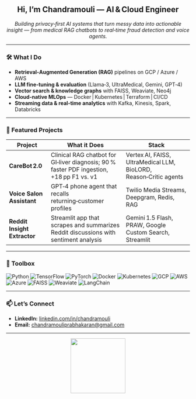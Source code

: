 <!--  Hi there  -->
<h2 align="center">Hi, I’m Chandramouli — AI & Cloud Engineer</h2>

<p align="center">
  <em>Building privacy‑first AI systems that turn messy data into actionable insight — from medical
  RAG chatbots to real‑time fraud detection and voice agents.</em>
</p>

---

### 🛠️  What I Do
- **Retrieval‑Augmented Generation (RAG)** pipelines on GCP / Azure / AWS  
- **LLM fine‑tuning & evaluation** (Llama‑3, UltraMedical, Gemini, GPT‑4)  
- **Vector search & knowledge graphs** with FAISS, Weaviate, Neo4j  
- **Cloud‑native MLOps** — Docker | Kubernetes | Terraform | CI/CD  
- **Streaming data & real‑time analytics** with Kafka, Kinesis, Spark, Databricks  

---

### 🚀  Featured Projects
| Project | What it Does | Stack |
|---------|--------------|-------|
| **CareBot 2.0** | Clinical RAG chatbot for GI‑liver diagnosis; 90 % faster PDF ingestion, +18 pp F1 vs. v1 | Vertex AI, FAISS, UltraMedical LLM, BioLORD, Reason‑Critic agents |
| **Voice Salon Assistant** | GPT‑4 phone agent that recalls returning‑customer profiles | Twilio Media Streams, Deepgram, Redis, RAG |
| **Reddit Insight Extractor** | Streamlit app that scrapes and summarizes Reddit discussions with sentiment analysis | Gemini 1.5 Flash, PRAW, Google Custom Search, Streamlit |

---

### 🧰  Toolbox
![Python](https://img.shields.io/badge/Python-3670A0?style=for-the-badge&logo=python&logoColor=white)
![TensorFlow](https://img.shields.io/badge/TensorFlow-FF6F00?style=for-the-badge&logo=tensorflow&logoColor=white)
![PyTorch](https://img.shields.io/badge/PyTorch-ee4c2c?style=for-the-badge&logo=PyTorch&logoColor=white)
![Docker](https://img.shields.io/badge/Docker-2496ED?style=for-the-badge&logo=docker&logoColor=white)
![Kubernetes](https://img.shields.io/badge/Kubernetes-326CE5?style=for-the-badge&logo=kubernetes&logoColor=white)
![GCP](https://img.shields.io/badge/Google Cloud-4285F4?style=for-the-badge&logo=googlecloud&logoColor=white)
![AWS](https://img.shields.io/badge/AWS-FF9900?style=for-the-badge&logo=amazonaws&logoColor=white)
![Azure](https://img.shields.io/badge/Azure-0078D4?style=for-the-badge&logo=microsoftazure&logoColor=white)
![FAISS](https://img.shields.io/badge/FAISS-009688?style=for-the-badge)
![Weaviate](https://img.shields.io/badge/Weaviate-00CFAF?style=for-the-badge)
![LangChain](https://img.shields.io/badge/LangChain-000000?style=for-the-badge)

---

### 📫  Let’s Connect
- **LinkedIn:** [linkedin.com/in/chandramouli](https://www.linkedin.com/in/chandramouli-prabhakaran-250a79178/)
- **Email:** chandramouliprabhakaran@gmail.com 

---

<!-- GitHub Stats -->
<p align="center">
  <img src="https://github-readme-stats.vercel.app/api/top-langs/?username=mouli1508&layout=compact&theme=radical" height="150">
</p>
